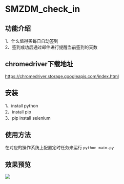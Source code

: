 # SMZDM_check_in

## 功能介绍
1、什么值得买每日自动签到  
2、签到成功后通过邮件进行提醒当前签到的天数

## chromedriver下载地址
https://chromedriver.storage.googleapis.com/index.html

## 安装
1、install python  
2、install pip  
3、pip install selenium  

## 使用方法
在对应的操作系统上配置定时任务来运行 `python main.py`

## 效果预览
![](https://ws2.sinaimg.cn/large/006tNc79gy1fop166qxxrj30yi1pc1l3.jpg)
